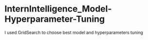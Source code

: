 # InternIntelligence_Model-Hyperparameter-Tuning
I used GridSearch to choose best model and hyperparameters tuning
